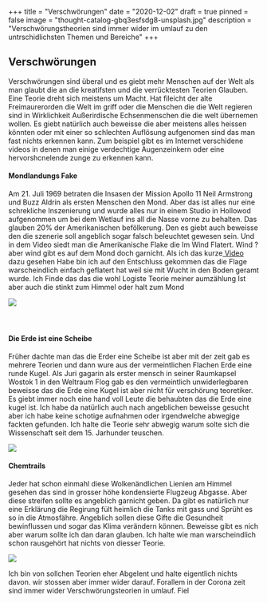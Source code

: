 +++
title = "Verschwörungen"
date = "2020-12-02"
draft = true
pinned = false
image = "thought-catalog-gbq3esfsdg8-unsplash.jpg"
description = "Verschwörungstheorien sind immer wider im umlauf zu den untrschidlichsten Themen und Bereiche"
+++
## Verschwörungen

Verschwörungen sind überal und es giebt mehr Menschen auf der Welt als man glaubt die an die kreatifsten und die verrücktesten Teorien Glauben. Eine Teorie dreht sich meistens um Macht. Hat fileicht der alte Freimaurerorden die Welt im griff oder die Menschen die die Welt regieren sind in Wirklichkeit Außerirdische Echsenmenschen die die welt übernemen wollen. Es giebt natürlich auch beweisse die aber meistens alles heissen könnten oder mit einer so schlechten Auflösung aufgenomen sind das man fast nichts   erkennen kann. Zum beispiel gibt es im Internet verschidene videos in denen man einige verdechtige Augenzeinkern oder eine hervorshcnelende zunge zu erkennen kann.

#### Mondlandungs Fake

Am 21. Juli 1969 betraten die Insasen der Mission Apollo 11 Neil Armstrong und Buzz Aldrin als ersten Menschen den Mond. Aber das ist alles nur eine schrekliche Inszenierung und wurde alles nur in einem Studio in Hollowod aufgenommen um bei dem Wetlauf ins all die Nasse vorne zu behalten. Das glauben 20% der Amerikanischen befölkerung. Den es giebt auch beweisse den die szenerie soll angeblich sogar falsch beleuchtet gewesen sein. Und in dem Video siedt man die Amerikanische Flake die Im Wind Flatert. Wind ? aber wind gibt es auf dem Mond doch garnicht. Als ich das kurze[ Video](https://youtu.be/wd6ekSYpt9w) dazu gesehen Habe bin ich auf den Entschluss  gekommen das die Flage warscheindlich einfach geflatert hat weil sie mit Wucht in den Boden geramt wurde. Ich Finde das das die wohl Logiste Teorie meiner aumzählung Ist aber auch die stinkt zum Himmel oder halt zum Mond

![](nasa-jlv2k_fx0fc-unsplash.jpg)

####  

#### Die Erde ist eine Scheibe

Früher dachte man das die Erder eine Scheibe ist aber mit der zeit gab es mehrere Teorien und dann wure aus der vermeintlichen Flachen Erde eine runde Kugel. Als Juri gagarin als erster mensch in seiner Raumkapsel Wostok 1 in den Weltraum Flog gab es den vermeintlich unwiderlegbaren beweisse das die Erde eine Kugel ist aber nicht für verschörung teoretiker. Es giebt immer noch eine hand voll Leute die behaubten das die Erde eine kugel ist. Ich habe da natürlich auch nach angeblichen beweisse gesucht aber ich habe keine schotige aufnahmen oder irgendwelche abwegige fackten gefunden. Ich halte die Teorie sehr abwegig warum solte sich die Wissenschaft seit dem 15. Jarhunder teuschen.

![](actionvance-t7el2ig3jmc-unsplash-6.jpg)

#### Chemtrails

Jeder hat schon einmahl diese Wolkenändlichen Lienien am Himmel gesehen das sind  in grosser höhe kondensierte Flugzeug Abgasse. Aber diese streifen sollte es angeblich garnicht geben. Da gibt es natürlich nur eine Erklärung die Regirung fült heimlich die Tanks mit gass und Sprüht es so in die Atmosfähre. Angeblich sollen diese Gifte die Gesundheit bewinflussen und sogar das Klima verändern können. Beweisse gibt es nich aber warum sollte ich dan daran glauben. Ich halte wie man warscheindlich schon rausgehört hat nichts von diesser Teorie.

![](bing-hui-yau-xgiwedov7x8-unsplash-5.jpg)

Ich bin von sollchen Teorien eher Abgelent und halte eigentlich nichts davon. wir stossen aber immer wider darauf. Forallem in der Corona zeit sind immer wider Verschwörungsteorien in umlauf. Fiel